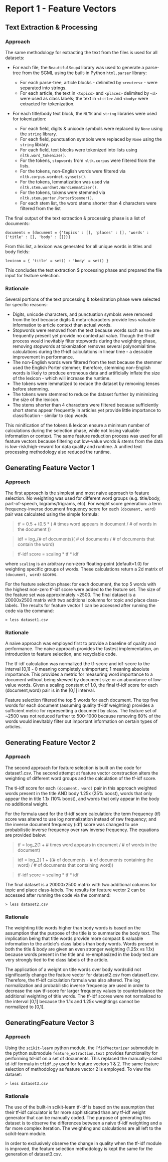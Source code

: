 Report 1 - Feature Vectors
==========================

## Text Extraction & Processing

### Approach

The same methodology for extracting the text from the files is used for all datasets:

* For each file, the `BeautifulSoup4` library was used to generate a parse-tree from the SGML using the built-in Python `html.parser` library:
    * For each parse-tree, article blocks - delimited by `<reuters>` - were separated into strings.
    * For each article, the text in `<topics>` and `<places>` delimited by `<d>` were used as class labels; the text in `<title>` and `<body>` were extracted for tokenization.

* For each title/body text block, the `NLTK` and `string` libraries were used for tokenization:     
    * For each field, digits & unicode symbols were replaced by `None` using the `string` library.
    * For each field, punctuation symbols were replaced by `None` using the `string` library.
    * For each field, text blocks were tokenized into lists using `nltk.word_tokenize()`.
    * For the tokens, `stopwords` from `nltk.corpus` were filtered from the lists.
    * For the tokens, non-English words were filtered via `nltk.corpus.wordnet.synsets()`.
    * For the tokens, lemmatization was used via `nltk.stem.wordnet.WordLemmatizer()`.
    * For the tokens, tokens were stemmed via `nltk.stem.porter.PorterStemmer()`.
    * For each stem list, the word stems shorter than 4 characters were filtered from the list

The final output of the text extraction & processing phase is a list of documents:

```
documents = [document = {'topics' : [], 'places' : [], 'words' : {'title' : [], 'body' : []}}]
```

From this list, a lexicon was generated for all unique words in titles and body fields:

```
lexicon = { 'title' = set() : 'body' = set() }
```

This concludes the text extraction $ processing phase and prepared the file input for feature selection.

### Rationale

Several portions of the text processing & tokenization phase were selected for specific reasons:

* Digits, unicode characters, and punctuation symbols were removed from the text because digits & meta-characters provide less valuable information to article context than actual words.
* Stopwords were removed from the text because words such as `the` are frequently present yet provide no contextual value. Though the tf-idf process would inevitably filter stopwords during the weighting phase, removing stopwords at tokenization removes several polynomial time calculations during the tf-idf calculations in linear time - a desirable improvement in performance.
* The non-English words were filtered from the text because the stemmer used the English Porter stemmer; therefore, stemming non-English words is likely to produce erroneous data and artificially inflate the size of the lexicon - which will increase the runtime.
* The tokens were lemmatized to reduce the dataset by removing tenses before stemming.
* The tokens were stemmed to reduce the dataset further by minimizing the size of the lexicon.
* The stems shorter than 4 characters were filtered because sufficiently short stems appear frequently in articles yet provide little importance to classification - similar to stop words.

This minification of the tokens & lexicon ensure a minimum number of calculations during the selection phase, while not losing valuable information or context. The same feature reduction process was used for all feature vectors because filtering out low-value words & stems from the data is low-risk/high-reward for data quality and runtime. A unified text processing methodology also reduced the runtime.

## Generating Feature Vector 1

### Approach

The first approach is the simplest and most naive approach to feature selection. No weighting was used for different word groups (e.g. title/body, part-of-speech, bigrams/trigrams, etc). For weight score generation: a term frequency-inverse document frequency score for each `(document, word)` pair was calculated using the simple formula:

> tf = 0.5 + (0.5 * ( # times word appears in document / # of words in the document ))

> idf = log_{# of documents}( # of documents / # of documents that contain the word)

> tf-idf score = scaling * tf * idf

where `scaling` is an arbitrary non-zero floating-point (default=1.0) for weighting specific groups of words. These calculations return a 2d matrix of `(document, word)` scores.

For the feature selection phase: for each document, the top 5 words with the highest non-zero tf-idf score were added to the feature set. The size of the feature set was approximately ~2500. The final dataset is a 20000x2500 matrix with two additional columns for topic and place class-labels. The results for feature vector 1 can be accessed after running the code via the command:

```
> less dataset1.csv
```

### Rationale

A naive approach was employed first to provide a baseline of quality and performance. The naive approach provides the fastest implementation, an introduction to feature selection, and recyclable code.

The tf-idf calculation was normalized the tf-score and idf-score to the interval [0,1] - 0 meaning completely unimportant; 1 meaning absolute importance. This provides a metric for measuring word importance to a document without being skewed by document size or an abundance of low-value words. Given a scaling constant of 1.0, the final tf-idf score for each (document,word) pair is in the [0,1] interval.

Feature selection filtered the top 5 words for each document. The top five words for each document (assuming quality tf-idf weighting) provides a sufficient metric for representing a document by class. The feature set of ~2500 was not reduced further to 500-1000 because removing 60% of the words would inevitably filter out important information on certain types of articles. 

## Generating Feature Vector 2

### Approach

The second approach for feature selection is built on the code for dataset1.csv. The second attempt at feature vector construction alters the weighting of different word groups and the calculation of the tf-idf score.

The ti-idf score for each `(document, word)` pair in this approach weighted words present in the title AND body 1.25x (25% boost), words that only appear the in title 1.1x (10% boost), and words that only appear in the body no additional weight. 

For the formula used for the tf-idf score calculation: the term frequency (tf) score was altered to use log normalization instead of raw frequency; and the inverse document frequency (idf) score was changed to use probabilistic inverse frequency over raw inverse frequency. The equations are provided below:

> tf = log_2(1 + # times word appears in document / # of words in the document)

> idf = log_2( 1 + ((# of documents - # of documents containing the word) / # of documents that containing word))

> tf-idf score = scaling * tf * idf

The final dataset is a 20000x2500 matrix with two additional columns for topic and place class-labels. The results for feature vector 2 can be accessed after running the code via the command:

```
> less dataset2.csv
```

### Rationale

The weighting title words higher than body words is based on the assumption that the purpose of the title is to summarize the body text. The implication being that title words provide more compact & valuable information to the article's class labels than body words. Words present in both the title & body are given an even stronger weighting (1.25x vs 1.1x) because words present in the title and re-emphasized in the body text are very strongly tied to the class labels of the article.

The application of a weight on title words over body wordsdid not significantly change the feature vector for dataset2.csv from dataset1.csv. Therefore, the tf-idf calculation formula was also altered. The log normalization and probabilistic inverse frequency are used in order to decrease the raw tf-score for larger frequency values to counterbalance the additional weighting of title words. The tf-idf scores were not normalized to the interval [0,1] because the 1.1x and 1.25x weightings cannot be normalized to [0,1].

## GeneratingFeature Vector 3

### Approach

Using the `scikit-learn` python module, the `TfidfVectorizer` submodule in the python submodule `feature_extraction.text` provides functionality for performing td-idf on a set of documents. This replaced the manually-coded td-idf formula in `tfidf.py` used for feature vectors 1 & 2. The same feature selection of methodology as feature vector 2 is employed. To view the dataset:

```
> less dataset3.csv
```

### Rationale

The use of the built-in scikit-learn tf-idf is based on the assumption that their tf-idf calculator is far more sophisticated than any tf-idf weight generator that can be manually coded. The purpose of generating this dataset is to observe the differences between a naive tf-idf weighting and a far more complex iteration. The weighting and calculations are all left to the scikit-learn module.

In order to exclusively observe the change in quality when the tf-idf module is improved, the feature selection methodology is kept the same for the generation of dataset3.csv. 